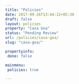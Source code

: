 ```yaml
---
title: "Policies"
date: 2017-09-26T13:44:12+05:30
draft: false
layout: policies
property: "Casa Goa"
status: "Pending Review"
url: /policies/casa-goa/
slug: "casa-goa/"

propertyinfo:
 done: false

mainmenu:
 policies: true

---
```


